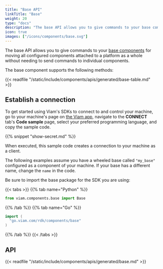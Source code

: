 ```yaml
---
title: "Base API"
linkTitle: "Base"
weight: 20
type: "docs"
description: "The base API allows you to give commands to your base components for moving all configured components attached to a platform as a whole without needing to send commands to individual components."
icon: true
images: ["/icons/components/base.svg"]
---
```


The base API allows you to give commands to your [base components](/components/base/) for moving all configured components attached to a platform as a whole without needing to send commands to individual components.

The base component supports the following methods:

{{< readfile "/static/include/components/apis/generated/base-table.md" >}}

## Establish a connection

To get started using Viam's SDKs to connect to and control your machine, go to your machine's page on [the Viam app](https://app.viam.com), navigate to the **CONNECT** tab's **Code sample** page, select your preferred programming language, and copy the sample code.

{{% snippet "show-secret.md" %}}

When executed, this sample code creates a connection to your machine as a client.

The following examples assume you have a wheeled base called `"my_base"` configured as a component of your machine.
If your base has a different name, change the `name` in the code.

Be sure to import the base package for the SDK you are using:

{{< tabs >}}
{{% tab name="Python" %}}

```python
from viam.components.base import Base
```

{{% /tab %}}
{{% tab name="Go" %}}

```go
import (
  "go.viam.com/rdk/components/base"
)
```

{{% /tab %}}
{{< /tabs >}}

## API

{{< readfile "/static/include/components/apis/generated/base.md" >}}
